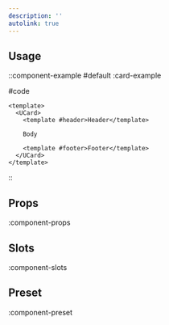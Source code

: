 ```yaml
---
description: ''
autolink: true
---
```


## Usage

::component-example
#default
:card-example

#code
```vue
<template>
  <UCard>
    <template #header>Header</template>

    Body

    <template #footer>Footer</template>
  </UCard>
</template>
```
::

## Props

:component-props

## Slots

:component-slots

## Preset

:component-preset
